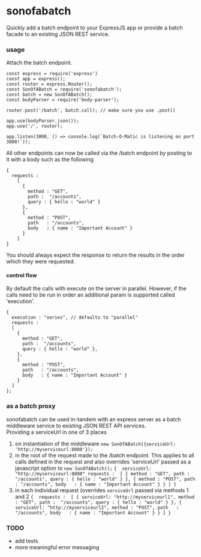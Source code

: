 sonofabatch
===========
Quickly add a batch endpoint to your ExpressJS app or provide a batch facade to an existing JSON REST service.

### usage

Attach the batch endpoint.
`````
const express = require('express')
const app = express();
const router = express.Router();
const SonOfABatch = require('sonofabatch');
const batch = new SonOfABatch();
const bodyParser = require('body-parser');

router.post('/batch', batch.call); // make sure you use .post()

app.use(bodyParser.json());
app.use('/', router);

app.listen(3000, () => console.log(`Batch-O-Matic is listening on port 3000!`));
``````

All other endpoints can now be called via the /batch endpoint by posting to it with a body such as the following
``````
{ 
  requests : 
    [
      {
        method : "GET",
        path :  "/accounts",
        query : { hello : "world" }
      },
      {
        method : "POST",
        path   : "/accounts",
        body   : { name : "Important Account" }
      }
    ]
}
``````
You should always expect the response to return the results in the order which they were requested.


#### control flow

By default the calls with execute on the server in parallel.  However, if the calls need to be run in order an additional param is supported called 'execution'.

``````
{ 
  execution : "series", // defaults to "parallel"
  requests : 
  [
    {
      method : "GET",
      path :  "/accounts",
      query : { hello : "world" },
    },
    {
      method : "POST",
      path   : "/accounts",
      body   : { name : "Important Account" }
    }
  ]
};
``````

### as a batch proxy

sonofabatch can be used in-tandem with an express server as a batch middleware service to existing JSON REST API services.  
Providing a serviceUrl in one of 3 places
  1. on instantiation of the middleware `new SonOfABatch({serviceUrl: 'http://myserviceurl:8080'});`
  2. in the root of the request made to the /batch endpoint. This applies to all calls defined in the request and also overrides 'serviceUrl' passed as a javascript option to `new SonOfABatch();`
    ```
    { 
      serviceUrl: "http://myserviceurl:8080"
      requests : 
        [
          {
            method : "GET",
            path :  "/accounts",
            query : { hello : "world" }
          },
          {
            method : "POST",
            path   : "/accounts",
            body   : { name : "Important Account" }
          }
        ]
    }
    ```
  3. in each individual request (overrides `serviceUrl` passed via methods 1 and 2
    ```
    { 
      requests : 
        [
          {
            serviceUrl: "http://myserviceurl1",
            method : "GET",
            path :  "/accounts",
            query : { hello : "world" }
          },
          {
            serviceUrl: "http://myserviceurl2",
            method : "POST",
            path   : "/accounts",
            body   : { name : "Important Account" }
          }
        ]
    }
    ```


### TODO
- add tests
- more meaningful error messaging